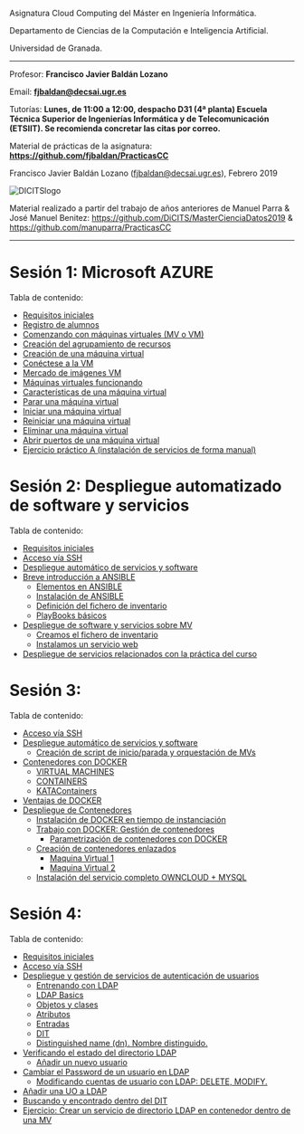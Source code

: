 Asignatura Cloud Computing del Máster en Ingeniería Informática. 

Departamento de Ciencias de la Computación e Inteligencia Artificial.

Universidad de Granada.

<HR>

Profesor: **Francisco Javier Baldán Lozano**

Email: **fjbaldan@decsai.ugr.es**

Tutorías: **Lunes, de 11:00 a 12:00, despacho D31 (4ª planta) Escuela Técnica Superior de Ingenierías Informática y de Telecomunicación (ETSIIT). Se recomienda concretar las citas por correo.**

Material de prácticas de la asignatura: **https://github.com/fjbaldan/PracticasCC**

Francisco Javier Baldán Lozano (fjbaldan@decsai.ugr.es), Febrero 2019

![DICITSlogo](http://sci2s.ugr.es/dicits/images/dicits.png)

Material realizado a partir del trabajo de años anteriores de Manuel Parra & José Manuel Benitez: https://github.com/DiCITS/MasterCienciaDatos2019 & https://github.com/manuparra/PracticasCC

<HR>

# Sesión 1: Microsoft AZURE

Tabla de contenido:

  * [Requisitos iniciales](./sesion1/README.md#requisitos-iniciales)
  * [Registro de alumnos](./sesion1/README.md#registro-de-alumnos)
  * [Comenzando con máquinas virtuales (MV o VM)](./sesion1/README.md#comenzando-con-máquinas-virtuales-MV-o-VM)
  * [Creación del agrupamiento de recursos](./sesion1/README.md#creación-del-agrupamiento-de-recursos)
  * [Creación de una máquina virtual](./sesion1/README.md#creación-de-una-máquina-virtual)
  * [Conéctese a la VM](./sesion1/README.md#conéctese-a-la-vm)
  * [Mercado de imágenes VM](./sesion1/README.md#mercado-de-imágenes-VM)
  * [Máquinas virtuales funcionando](./sesion1/README.md#máquinas-viruales-funcionando)
  * [Características de una máquina virtual](./sesion1/README.md#características-de-una-máquina-virtual)
  * [Parar una máquina virtual](./sesion1/README.md#parar-una-máquina-virtual)
  * [Iniciar una máquina virtual](./sesion1/README.md#iniciar-una-máquina-virtual)
  * [Reiniciar una máquina virtual](./sesion1/README.md#reiniciar-una-máquina-virtual)
  * [Eliminar una máquina virtual](./sesion1/README.md#eliminar-una-máquina-virtual)
  * [Abrir puertos de una máquina virtual](./sesion1/README.md#abrir-puertos-de-una-máquina-virtual)
  * [Ejercicio práctico A (instalación de servicios de forma manual)](./sesion1/README.md#ejercicio-práctico-a-instalación-de-servicios-de-forma-manual)
  
# Sesión 2: Despliegue automatizado de software y servicios 

Tabla de contenido:

  * [Requisitos iniciales](./sesion2/README.md#requisitos-iniciales)
  * [Acceso vía SSH](./sesion2/README.md#acceso-vía-ssh)
  * [Despliegue automático de servicios y software](./sesion2/README.md#despliegue-automático-de-servicios-y-software)
  * [Breve introducción a ANSIBLE](./sesion2/README.md#breve-introducción-a-ansible)
    + [Elementos en ANSIBLE](./sesion2/README.md#elementos-en-ansible)
    + [Instalación de ANSIBLE](./sesion2/README.md#instalación-de-ansible)
    + [Definición del fichero de inventario](./sesion2/README.md#definición-del-fichero-de-inventario)
    + [PlayBooks básicos](./sesion2/README.md#playbooks-básicos)
  * [Despliegue de software y servicios sobre MV](./sesion2/README.md#despliegue-de-software-y-servicios-sobre-mv)
    + [Creamos el fichero de inventario](./sesion2/README.md#creamos-el-fichero-de-inventario)
    + [Instalamos un servicio web](./sesion2/README.md#instalamos-un-servicio-web)
  * [Despliegue de servicios relacionados con la práctica del curso](./sesion2/README.md#despliegue-de-servicios-relacionados-con-la-práctica-del-curso)

# Sesión 3:

Tabla de contenido:

  * [Acceso vía SSH](./sesion3/README.md#acceso-vía-ssh)
  * [Despliegue automático de servicios y software](./sesion3/README.md#despliegue-automático-de-servicios-y-software)
    + [Creación de script de inicio/parada y orquestación de MVs](./sesion3/README.md#creación-de-script-de-inicioparada-y-orquestación-de-mvs)
  * [Contenedores con DOCKER](./sesion3/README.md#contenedores-con-docker)
    + [VIRTUAL MACHINES](./sesion3/README.md#virtual-machines)
    + [CONTAINERS](./sesion3/README.md#containers)
    + [KATAContainers](./sesion3/README.md#katacontainers)
  * [Ventajas de DOCKER](./sesion3/README.md#ventajas-de-docker)
  * [Despliegue de Contenedores](./sesion3/README.md#despliegue-de-contenedores)
    + [Instalación de DOCKER en tiempo de instanciación](./sesion3/README.md#instalación-de-docker-en-tiempo-de-instanciación)
    + [Trabajo con DOCKER: Gestión de contenedores](./sesion3/README.md#trabajo-con-docker-gestión-de-contenedores)
      - [Parametrización de contenedores con DOCKER](./sesion3/README.md#parametrización-de-contenedores-con-docker)
    + [Creación de contenedores enlazados](./sesion3/README.md#creación-de-contenedores-enlazados)
      - [Maquina Virtual 1](./sesion3/README.md#maquina-virtual-1)
      - [Maquina Virtual 2](./sesion3/README.md#maquina-virtual-2)
    + [Instalación del servicio completo OWNCLOUD + MYSQL](./sesion3/README.md#instalación-del-servicio-completo-owncloud--mysql)


# Sesión 4:

Tabla de contenido:

  * [Requisitos iniciales](./sesion4/README.md#requisitos-iniciales)
  * [Acceso vía SSH](./sesion4/README.md#acceso-vía-ssh)
  * [Despliegue y gestión de servicios de autenticación de usuarios](./sesion4/README.md#despliegue-y-gestión-de-servicios-de-autenticación-de-usuarios)
    + [Entrenando con LDAP](./sesion4/README.md#entrenando-con-ldap)
    + [LDAP Basics](./sesion4/README.md#ldap-basics)
    + [Objetos y clases](./sesion4/README.md#objetos-y-clases)
    + [Atributos](./sesion4/README.md#atributos)
    + [Entradas](./sesion4/README.md#entradas)
    + [DIT](./sesion4/README.md#dit)
    + [Distinguished name (dn). Nombre distinguido.](./sesion4/README.md#distinguished-name-dn-nombre-distinguido)
  * [Verificando el estado del directorio LDAP](./sesion4/README.md#verificando-el-estado-del-directorio-ldap)
    + [Añadir un nuevo usuario](./sesion4/README.md#a-adir-un-nuevo-usuario)
  * [Cambiar el Password de un usuario en LDAP](./sesion4/README.md#cambiar-el-password-de-un-usuario-en-ldap)
    + [Modificando cuentas de usuario con LDAP: DELETE, MODIFY.](./sesion4/README.md#modificando-cuentas-de-usuario-con-ldap-delete-modify)
  * [Añadir una UO a LDAP](./sesion4/README.md#añadir-una-uo-a-ldap)
  * [Buscando y encontrado dentro del DIT](./sesion4/README.md#buscando-y-encontrado-dentro-del-dit)
  * [Ejercicio: Crear un servicio de directorio LDAP en contenedor dentro de una MV](./sesion4/README.md#ejercicio-crear-un-servicio-de-directorio-ldap-en-contendor-dentro-de-una-mv)




